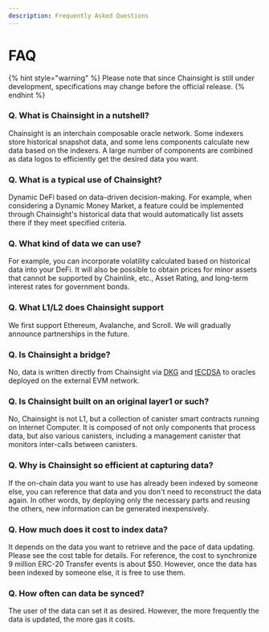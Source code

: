 ```yaml
---
description: Frequently Asked Questions
---
```


# FAQ

{% hint style="warning" %}
Please note that since Chainsight is still under development, specifications may change before the official release.
{% endhint %}

### Q. What is Chainsight in a nutshell?

Chainsight is an interchain composable oracle network. Some indexers store historical snapshot data, and some lens components calculate new data based on the indexers. A large number of components are combined as data logos to efficiently get the desired data you want.

### Q. What is a typical use of Chainsight?

Dynamic DeFi based on data-driven decision-making. For example, when considering a Dynamic Money Market, a feature could be implemented through Chainsight's historical data that would automatically list assets there if they meet specified criteria.

### Q. What kind of data we can use?

For example, you can incorporate volatility calculated based on historical data into your DeFi. It will also be possible to obtain prices for minor assets that cannot be supported by Chainlink, etc., Asset Rating, and long-term interest rates for government bonds.

### **Q. What L1/L2 does Chainsight support**

We first support Ethereum, Avalanche, and Scroll. We will gradually announce partnerships in the future.

### Q. Is Chainsight a bridge?

No, data is written directly from Chainsight via [DKG](https://eprint.iacr.org/2021/339) and [tECDSA](https://internetcomputer.org/docs/current/developer-docs/integrations/t-ecdsa) to oracles deployed on the external EVM network.

### Q. Is Chainsight built on an original layer1 or such?

No, Chainsight is not L1, but a collection of canister smart contracts running on Internet Computer. It is composed of not only components that process data, but also various canisters, including a management canister that monitors inter-calls between canisters.

### Q. Why is Chainsight so efficient at capturing data?

If the on-chain data you want to use has already been indexed by someone else, you can reference that data and you don't need to reconstruct the data again. In other words, by deploying only the necessary parts and reusing the others, new information can be generated inexpensively.

### Q. How much does it cost to index data?

It depends on the data you want to retrieve and the pace of data updating. Please see the cost table for details. For reference, the cost to synchronize 9 million ERC-20 Transfer events is about $50. However, once the data has been indexed by someone else, it is free to use them.

### Q. How often can data be synced?

The user of the data can set it as desired. However, the more frequently the data is updated, the more gas it costs.

